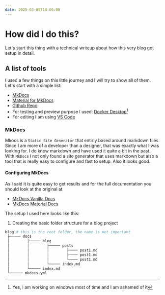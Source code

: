 ```yaml
---
date: 2025-03-05T14:00:00
---
```


# How did I do this?

Let's start this thing with a technical writeup about how this very blog got setup in detail.

## A list of tools

I used a few things on this little journey and I will try to show all of them. Let's start with a simple list:

- [MkDocs](https://www.mkdocs.org/user-guide/deploying-your-docs/)
- [Material for MkDocs](https://github.com/squidfunk/mkdocs-material)
- [Github Repo](https://github.com/neuromancer10/blog)
- For testing and preview purpose I used: [Docker Desktop](https://www.docker.com/products/docker-desktop/)[^1]
- For editing I am using [VS Code](https://code.visualstudio.com)

[^1]: Yes, I am working on windows most of time and I am ashamed of it

### MkDocs

Mkocs is a `Static Site Generator` that entirly based around markdown files. Since I am more of a developer than a designer, that was exactly what I was looking for. I do know markdown and have used it quite a bit in the past.
With `MkDocs` I not only found a site generator that uses markdown but also a tool that is really easy to configure and fast to setup. Also it looks good.

#### Configuring MkDocs

As I said it is quite easy to get results and for the full documentation you should look at the original at 
- [MkDocs Vanilla Docs](https://www.mkdocs.org)
- [MkDocs Material Docs](https://squidfunk.github.io/mkdocs-material/)

The setup I used here looks like this:

1. Creating the basic folder structure for a blog project

```bash
blog # this is the root folder, the name is not important
 ├───── docs
 │        ├───── blog
 │        │        ├───── posts
 │        │        │        ├──── post1.md
 │        │        │        ├──── post1.md
 │        │        │        └──── post1.md
 │        │        └───── index.md
 │        └───── index.md
 └────── mkdocs.yml
```

